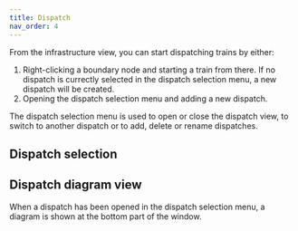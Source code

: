 ```yaml
---
title: Dispatch
nav_order: 4
---
```


From the infrastructure view, you can start dispatching trains by either:

 1. Right-clicking a boundary node and starting a train from there. If no dispatch is 
    currectly selected in the dispatch selection menu, a new dispatch will be created.
 2. Opening the dispatch selection menu and adding a new dispatch.

The dispatch selection menu is used to open or close the dispatch view, to 
switch to another dispatch or to add, delete or rename dispatches.

## Dispatch selection

## Dispatch diagram view

When a dispatch has been opened in the dispatch selection menu, 
a diagram is shown at the bottom part of the window. 

